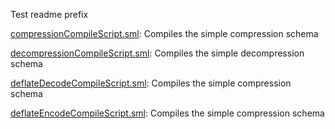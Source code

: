 Test readme prefix

[compressionCompileScript.sml](compressionCompileScript.sml):
Compiles the simple compression schema

[decompressionCompileScript.sml](decompressionCompileScript.sml):
Compiles the simple decompression schema

[deflateDecodeCompileScript.sml](deflateDecodeCompileScript.sml):
Compiles the simple compression schema

[deflateEncodeCompileScript.sml](deflateEncodeCompileScript.sml):
Compiles the simple compression schema
